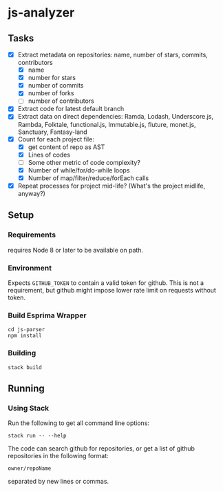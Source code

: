 # js-analyzer

## Tasks
- [x] Extract metadata on repositories: name, number of stars, commits, contributors
  - [x] name
  - [x] number for stars
  - [x] number of commits
  - [x] number of forks
  - [ ] number of contributors
- [x] Extract code for latest default branch
- [x] Extract data on direct dependencies: Ramda, Lodash, Underscore.js, Rambda, Folktale, functional.js, Immutable.js, 
      fluture, monet.js, Sanctuary, Fantasy-land
- [x] Count for each project file:
  - [x] get content of repo as AST
  - [x] Lines of codes
  - [ ] Some other metric of code complexity?
  - [x] Number of while/for/do-while loops
  - [x] Number of map/filter/reduce/forEach calls
- [x] Repeat processes for project mid-life? (What's the project midlife, anyway?)

## Setup

### Requirements

requires Node 8 or later to be available on path.

### Environment

Expects `GITHUB_TOKEN` to contain a valid token for github. This is not a requirement, but github might impose lower rate limit on requests without token.

### Build Esprima Wrapper

    cd js-parser
    npm install

### Building

    stack build

## Running

### Using Stack

Run the following to get all command line options:

    stack run -- --help
    
The code can search github for repositories, or get a list of github repositories in the following format:

    owner/repoName

separated by new lines or commas.